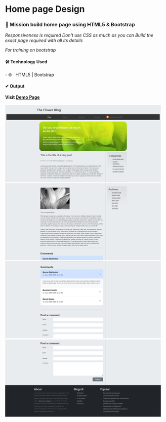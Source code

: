 # Home page Design

<h3>🎯 Mission build home page using HTML5 & Bootstrap</h3>
<i>Responsiveness is required</i>
<i>Don't use CSS as much as you can</i>
<i>Build the exact page required with all its details</i>

<i>For training on bootstrap</i>

<h4>🛠 Technology Used</h4> 
- 🌐 &nbsp; HTML5 | Bootstrap

<h4> ✔ Output</h4> 
<b>Visit <a href="https://shehab8k.github.io/ITIOS/projects/Responsive%20Web%20Design/">Demo Page</a></b> <br/><br/>

<img alt="part1" width="800" src="https://github.com/Shehab8K/ITIOS/blob/main/projects/Responsive%20Web%20Design/output/p1.png"/>
<img alt="part1" width="800" src="https://github.com/Shehab8K/ITIOS/blob/main/projects/Responsive%20Web%20Design/output/p2.png"/>
<img alt="part1" width="800" src="https://github.com/Shehab8K/ITIOS/blob/main/projects/Responsive%20Web%20Design/output/p3.png"/>
<img alt="part1" width="800" src="https://github.com/Shehab8K/ITIOS/blob/main/projects/Responsive%20Web%20Design/output/p4.png"/>

